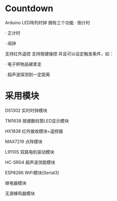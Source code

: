 # Countdown
Arduino LED阵列时钟 拥有三个功能
· 倒计时

· 正计时

· 闹钟


支持红外遥控 支持按键操控
并且可以设定触发条件，如：

· 电子秤物品被拿走

· 超声波探测到一定距离


# 采用模块
DS1302 实时时钟模块

TM1638 按键数码管LED显示模块

HX1838 红外接收模块+遥控器

MAX7219 点阵模块

L9110S 双路电机驱动模块

HC-SR04 超声波测距模块

ESP8266 WiFi模块(Serial3)

继电器模块

无源蜂鸣器模块
